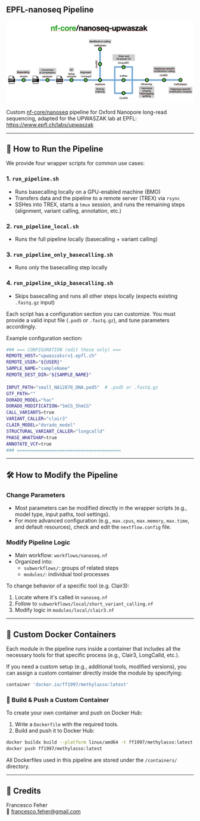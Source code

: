 ## EPFL-nanoseq Pipeline

![Pipeline](assets/pipeline.png)

Custom [nf-core/nanoseq](https://nf-co.re/nanoseq) pipeline for Oxford Nanopore long-read sequencing, adapted for the UPWASZAK lab at EPFL: https://www.epfl.ch/labs/upwaszak

---

## 🔧 How to Run the Pipeline

We provide four wrapper scripts for common use cases:

### 1. `run_pipeline.sh`
- Runs basecalling locally on a GPU-enabled machine (BMO)
- Transfers data and the pipeline to a remote server (TREX) via `rsync`
- SSHes into TREX, starts a `tmux` session, and runs the remaining steps (alignment, variant calling, annotation, etc.)

### 2. `run_pipeline_local.sh`
- Runs the full pipeline locally (basecalling + variant calling)

### 3. `run_pipeline_only_basecalling.sh`
- Runs only the basecalling step locally

### 4. `run_pipeline_skip_basecalling.sh`
- Skips basecalling and runs all other steps locally (expects existing `.fastq.gz` input)

Each script has a configuration section you can customize. You must provide a valid input file (`.pod5` or `.fastq.gz`), and tune parameters accordingly.

Example configuration section:

```bash
### === CONFIGURATION (edit these only) ===
REMOTE_HOST="upwaszaksrv1.epfl.ch"                
REMOTE_USER="${USER}"
SAMPLE_NAME="sampleName"  
REMOTE_DEST_DIR="${SAMPLE_NAME}"                   

INPUT_PATH="small_NA12878_DNA.pod5"  # .pod5 or .fastq.gz
GTF_PATH=""                                     
DORADO_MODEL="hac"                                 
DORADO_MODIFICATION="5mCG_5hmCG"
CALL_VARIANTS=true
VARIANT_CALLER="clair3"
CLAIR_MODEL="dorado_model"                         
STRUCTURAL_VARIANT_CALLER="longcalld"
PHASE_WHATSHAP=true
ANNOTATE_VCF=true
### =======================================
```

---

## 🛠 How to Modify the Pipeline

### Change Parameters
- Most parameters can be modified directly in the wrapper scripts (e.g., model type, input paths, tool settings).
- For more advanced configuration (e.g., `max.cpus`, `max.memory`, `max.time`, and default resources), check and edit the `nextflow.config` file.

### Modify Pipeline Logic
- Main workflow: `workflows/nanoseq.nf`
- Organized into:
  - `subworkflows/`: groups of related steps
  - `modules/`: individual tool processes

To change behavior of a specific tool (e.g. Clair3):
1. Locate where it's called in `nanoseq.nf`
2. Follow to `subworkflows/local/short_variant_calling.nf`
3. Modify logic in `modules/local/clair3.nf`

---

## 🧪 Custom Docker Containers

Each module in the pipeline runs inside a container that includes all the necessary tools for that specific process (e.g., Clair3, LongCalld, etc.).

If you need a custom setup (e.g., additional tools, modified versions), you can assign a custom container directly inside the module by specifying:

```groovy
container 'docker.io/ff1997/methylasso:latest'
```

### 🔨 Build & Push a Custom Container

To create your own container and push on Docker Hub:

1. Write a `Dockerfile` with the required tools.
2. Build and push it to Docker Hub:

```bash
docker buildx build --platform linux/amd64 -t ff1997/methylasso:latest --load .
docker push ff1997/methylasso:latest
```

All Dockerfiles used in this pipeline are stored under the `/containers/` directory.

---

## 👤 Credits

Francesco Feher  
📧 francesco.feher@gmail.com
